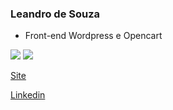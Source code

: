 ### Leandro de Souza

- Front-end Wordpress e Opencart


![](https://leandro-csouza.github.io/img/logo-wordpress.jpg) ![](https://leandro-csouza.github.io/img/logo-opencart.jpg) 

 [Site](https://leandro-csouza.github.io "Heading link")

 [Linkedin](https://www.linkedin.com/in/leandro-de-souza-front-end "Heading link")
